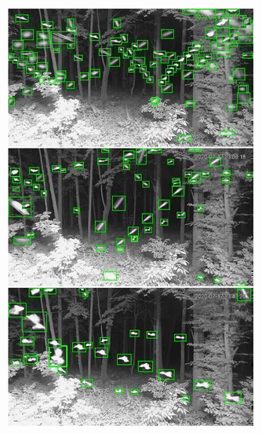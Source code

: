 ![20200717-223659-230704](in/20200717/20200717-223659-230704_0_.jpg)
![20200717-230709-233714](in/20200717/20200717-230709-233714_0_.jpg)
![20200717-233719-000004](in/20200717/20200717-233719-000004_0_.jpg)
